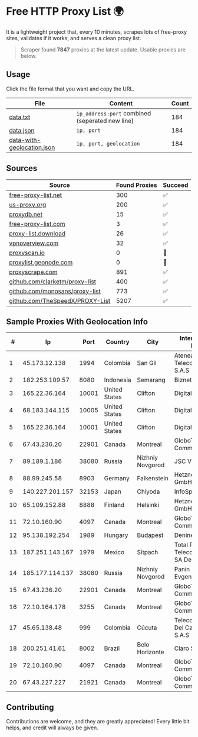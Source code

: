 
# Free HTTP Proxy List 🌍

It is a lightweight project that, every 10 minutes, scrapes lots of free-proxy sites, validates if it works, and serves a clean proxy list.


> Scraper found **7847** proxies at the latest update. Usable proxies are below.

## Usage

Click the file format that you want and copy the URL.


|File|Content|Count|
|----|-------|-----|
|[data.txt](https://raw.githubusercontent.com/themiralay/Proxy-List-World/master/data.txt)|`ip_address:port` combined (seperated new line)|184|
|[data.json](https://raw.githubusercontent.com/themiralay/Proxy-List-World/master/data.json)|`ip, port`|184|
|[data-with-geolocation.json](https://raw.githubusercontent.com/themiralay/Proxy-List-World/master/data-with-geolocation.json)|`ip, port, geolocation`|184|

## Sources

|Source|Found Proxies|Succeed|
|------|-------------|-------|
|[free-proxy-list.net](https://free-proxy-list.net)|300|✅|
|[us-proxy.org](https://www.us-proxy.org)|200|✅|
|[proxydb.net](http://proxydb.net)|15|✅|
|[free-proxy-list.com](https://free-proxy-list.com/?page=&port=&type%5B%5D=http&type%5B%5D=https&up_time=0&search=Search)|3|✅|
|[proxy-list.download](https://www.proxy-list.download/HTTP)|26|✅|
|[vpnoverview.com](https://vpnoverview.com/privacy/anonymous-browsing/free-proxy-servers)|32|✅|
|[proxyscan.io](https://www.proxyscan.io)|0|🚫|
|[proxylist.geonode.com](https://proxylist.geonode.com/api/proxy-list?limit=300&page=1&sort_by=lastChecked&sort_type=desc&protocols=http,https)|0|🚫|
|[proxyscrape.com](https://api.proxyscrape.com/v2/?request=displayproxies&protocol=http&timeout=10000&country=all&ssl=all&anonymity=all)|891|✅|
|[github.com/clarketm/proxy-list](https://raw.githubusercontent.com/clarketm/proxy-list/master/proxy-list-raw.txt)|400|✅|
|[github.com/monosans/proxy-list](https://raw.githubusercontent.com/monosans/proxy-list/main/proxies/http.txt)|773|✅|
|[github.com/TheSpeedX/PROXY-List](https://raw.githubusercontent.com/TheSpeedX/PROXY-List/master/http.txt)|5207|✅|


## Sample Proxies With Geolocation Info

|#|Ip|Port|Country|City|Internet Service Provider|
|-|--|----|-------|----|-------------------------|
|1|45.173.12.138|1994|Colombia|San Gil|Atenea Telecomunicaciones S.A.S|
|2|182.253.109.57|8080|Indonesia|Semarang|Biznet Metronet|
|3|165.22.36.164|10001|United States|Clifton|DigitalOcean, LLC|
|4|68.183.144.115|10005|United States|Clifton|DigitalOcean, LLC|
|5|165.22.36.164|10001|United States|Clifton|DigitalOcean, LLC|
|6|67.43.236.20|22901|Canada|Montreal|GloboTech Communications|
|7|89.189.1.186|38080|Russia|Nizhniy Novgorod|JSC Vimpelcom|
|8|88.99.245.58|8903|Germany|Falkenstein|Hetzner Online GmbH|
|9|140.227.201.157|32153|Japan|Chiyoda|InfoSphere|
|10|65.109.152.88|8888|Finland|Helsinki|Hetzner Online GmbH|
|11|72.10.160.90|4097|Canada|Montreal|GloboTech Communications|
|12|95.138.192.254|1989|Hungary|Budapest|Deninet KFT|
|13|187.251.143.167|1979|Mexico|Sitpach|Total Play Telecomunicaciones SA De CV|
|14|185.177.114.137|38080|Russia|Nizhniy Novgorod|Panin Kirill Evgenyevich|
|15|67.43.236.20|22901|Canada|Montreal|GloboTech Communications|
|16|72.10.164.178|3255|Canada|Montreal|GloboTech Communications|
|17|45.65.138.48|999|Colombia|Cúcuta|Telecomunicaciones Del Catatumbo S.A.S|
|18|200.251.41.61|8002|Brazil|Belo Horizonte|Claro S.A|
|19|72.10.160.90|4097|Canada|Montreal|GloboTech Communications|
|20|67.43.227.227|21921|Canada|Montreal|GloboTech Communications|



## Contributing

Contributions are welcome, and they are greatly appreciated! Every
little bit helps, and credit will always be given.

